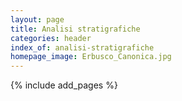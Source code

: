 ```yaml
---
layout: page
title: Analisi stratigrafiche
categories: header
index_of: analisi-stratigrafiche
homepage_image: Erbusco_Canonica.jpg
---
```


{% include add_pages %}
